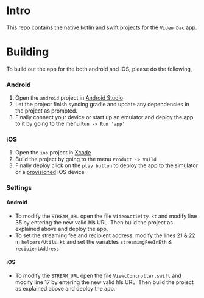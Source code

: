 # Intro

This repo contains the native kotlin and swift projects for the `Video Dac` app.


# Building

To build out the app for the both android and iOS, please do the following,

### Android

1. Open the `android` project in [Android Studio](https://developer.android.com/studio)
2. Let the project finish syncing gradle and update any dependencies in the project as prompted.
3. Finally connect your device or start up an emulator and deploy the app to it by going to the menu `Run -> Run 'app'`



### iOS

1. Open the `ios` project in [Xcode](https://developer.apple.com/xcode/)
2. Build the project by going to the menu `Product -> Vuild`
3. Finally deploy click on the `play button` to deploy the app to the simulator or a [provisioned](https://developer.apple.com/library/archive/documentation/ToolsLanguages/Conceptual/YourFirstAppStoreSubmission/ProvisionYourDevicesforDevelopment/ProvisionYourDevicesforDevelopment.html) iOS device

### Settings

#### Android

- To modify the `STREAM_URL` open the file `VideoActivity.kt`  and modify line 35 by entering the new valid hls URL. Then build the project as explained above and deploy the app.
- To set the streaming fee and recipient address, modify the lines 21 & 22 in `helpers/Utils.kt` and set the variables `streamingFeeInEth` & `recipientAddress`

#### iOS
- To modify the `STREAM_URL` open the file `ViewcController.swift`  and modify line 17 by entering the new valid hls URL. Then build the project as explained above and deploy the app.
